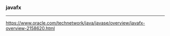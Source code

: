 ### javafx
---
https://www.oracle.com/technetwork/java/javase/overview/javafx-overview-2158620.html

```
```

```
```

```
```
